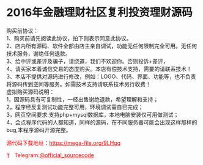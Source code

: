 # 2016年金融理财社区复利投资理财源码

购买前协议：<br>1、购买前请先阅读此协议，拍下则表示同意此协议。<br>2、店内所有源码、软件全部由店主亲自调试，功能无任何限制完全可用。无任何技术服务，谢绝任何退款。<br>3、给中评或差评及骗子，请绕道，我们不欢迎你。否则投诉+差评，<br>4、请买家本着诚信交易的态度购买。本店有偿技术支持，需要的请联系技术！<br>3、本店不提供对源码进行修改，例如：LOGO、代码、界面、功能等，也不负责将源码传到空间等服务。如需技术支持请联系技术另行收费！<br>虚拟购买源码说明：<br>1，因源码具有可复制性，一经出售谢绝退款，希望理解和支持；<br>2，程序经反复测试功能完整可用，环境调试需自已完成；<br>3，网页空间要求:支持php+mysql数据库，本地电脑安装仅可用做测试；<br>4，会点程序代码的人都知道，同样的源码，在不同服务器可能会出现这样那样的bug,本程序源码开源完整。<br>


<p style="color: red;">源代码下载地址：<a href="https://mega-file.org/9LHgq" style="color: red;">https://mega-file.org/9LHgq</a></p><p style="color: red;"><img src="https://cdn-icons-png.flaticon.com/512/2111/2111646.png" alt="Telegram Icon" style="width: 16px; vertical-align: middle; margin-right: 5px;">Telegram:<a href="https://t.me/official_sourcecode" style="color: red;">@official_sourcecode</a></p>